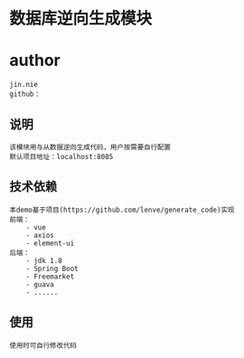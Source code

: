 # 数据库逆向生成模块

# author
    jin.nie
    github： 
## 说明
    该模块用与从数据逆向生成代码，用户按需要自行配置
    默认项目地址：localhost:8085
    
## 技术依赖
    本demo基于项目(https://github.com/lenve/generate_code)实现
    前端：
        - vue
        - axios
        - element-ui
    后端：
        - jdk 1.8 
        - Spring Boot
        - Freemarket
        - guava
        - ......
## 使用
    使用时可自行修改代码